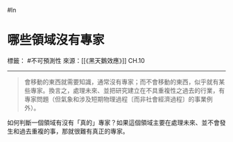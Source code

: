 #ln 
# 哪些領域沒有專家
標籤： #不可預測性
來源：[[《黑天鵝效應》]] CH.10

---

>會移動的東西就需要知識，通常沒有專家；而不會移動的東西，似乎就有某些專家。換言之，處理未來、並把研究建立在不具重複性之過去的行業，有專家問題（但氣象和涉及短期物理過程〔而非社會經濟過程〕的事業例外）。

如何判斷一個領域有沒有「真的」專家？如果這個領域主要在處理未來、並不會發生和過去重複的事，那就很難有真正的專家。